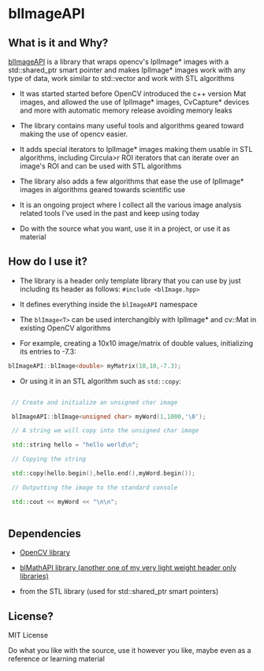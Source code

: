 # blImageAPI

## What is it and Why?

[blImageAPI](https://github.com/navyenzo/blImageAPI.git) is a library that wraps opencv's IplImage* images with a std::shared_ptr smart pointer and makes IplImage* images work with any type of data, work similar to std::vector and work with STL algorithms

* It was started started before OpenCV introduced the c++ version Mat images, and allowed the use of IplImage* images, CvCapture* devices and more with automatic memory release avoiding memory leaks

* The library contains many useful tools and algorithms geared toward making the use of opencv easier.

* It adds special iterators to IplImage* images making them usable in STL algorithms, including Circula>r ROI iterators that can iterate over an image's ROI and can be used with STL algorithms

* The library also adds a few algorithms that ease the use of IplImage* images in algorithms geared towards scientific use

* It is an ongoing project where I collect all the various image analysis related tools I've used in the past and keep using today

* Do with the source what you want, use it in a project, or use it as material

## How do I use it?

* The library is a header only template library that you can use by just including its header as follows: `#include <blImage.hpp>`

* It defines everything inside the `blImageAPI` namespace

* The `blImage<T>` can be used interchangibly with IplImage* and cv::Mat in existing OpenCV algorithms

* For example, creating a 10x10 image/matrix of double values, initializing its entries to -7.3:

```c++
blImageAPI::blImage<double> myMatrix(10,10,-7.3);
```

* Or using it in an STL algorithm such as `std::copy`:

```c++

 // Create and initialize an unsigned char image

 blImageAPI::blImage<unsigned char> myWord(1,1000,'\0');

 // A string we will copy into the unsigned char image

 std::string hello = "hello world\n";

 // Copying the string

 std::copy(hello.begin(),hello.end(),myWord.begin());

 // Outputting the image to the standard console

 std::cout << myWord << "\n\n";
	 
 ```



## Dependencies

* [OpenCV library](http://opencv.org/)

* [blMathAPI library (another one of my very light weight header only libraries)](https://github.com/navyenzo/blMathAPI.git)

* <memory> from the STL library (used for std::shared_ptr smart pointers)

## License?

MIT License

Do what you like with the source, use it however you like, maybe even as a reference or learning material